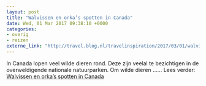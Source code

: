 ```yaml
---
layout: post
title: "Walvissen en orka’s spotten in Canada"
date: Wed, 01 Mar 2017 09:38:10 +0000
categories: 
- overig 
- reizen 
externe_link: "http://travel.blog.nl/travelinspiration/2017/03/01/walvissen-en-orkas-spotten-in-canada"
---
```


In Canada lopen veel wilde dieren rond. Deze zijn veelal te bezichtigen in de overweldigende nationale natuurparken. Om wilde dieren ...... Lees verder: <a href="http://travel.blog.nl/travelinspiration/2017/03/01/walvissen-en-orkas-spotten-in-canada">Walvissen en orka’s spotten in Canada</a>
